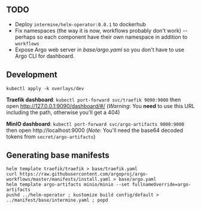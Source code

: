 ## TODO

- Deploy `intermine/helm-operator:0.0.1` to dockerhub
- Fix namespaces (the way it is now, workflows probably don't work) -- perhaps so each component have their own namespace in addition to `workflows`
- Expose Argo web server in *base/argo.yaml* so you don't have to use Argo CLI for dashboard.

## Development

```
kubectl apply -k overlays/dev
```

**Traefik dashboard**: `kubectl port-forward svc/traefik 9090:9000` then open http://127.0.0.1:9090/dashboard/#/ (*Warning*: You **need** to use this URL including the path, otherwise you'll get a 404)

**MinIO dashboard**: `kubectl port-forward svc/argo-artifacts 9000:9000` then open http://localhost:9000 (*Note*: You'll need the base64 decoded tokens from `secret/argo-artifacts`)

## Generating base manifests

```
helm template traefik/traefik > base/traefik.yaml
curl https://raw.githubusercontent.com/argoproj/argo-workflows/master/manifests/install.yaml > base/argo.yaml
helm template argo-artifacts minio/minio --set fullnameOverride=argo-artifacts
pushd ../helm-operator ; kustomize build config/default > ../manifest/base/intermine.yaml ; popd
```
